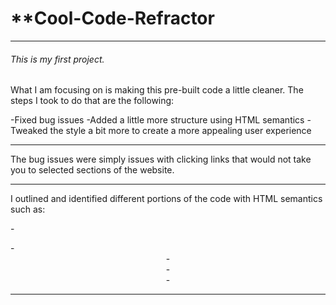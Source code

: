 # **Cool-Code-Refractor

---

###### This is my first project.

What I am focusing on is making this pre-built code a little cleaner. The steps I took to do that are the following:

-Fixed bug issues
-Added a little more structure using HTML semantics
-Tweaked the style a bit more to create a more appealing user experience

---

The bug issues were simply issues with clicking links that would not take you to selected sections of the website.

---

I outlined and identified different portions of the code with HTML semantics such as:

-<nav>
-<header>
-<footer>
-<article>
-<section>

---

